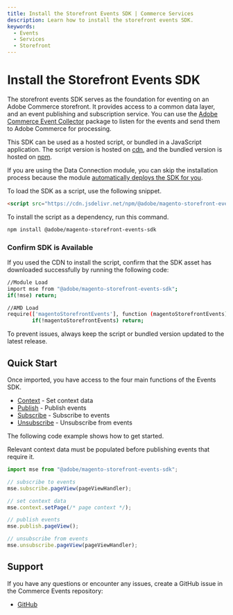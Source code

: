 ```yaml
---
title: Install the Storefront Events SDK | Commerce Services 
description: Learn how to install the storefront events SDK.
keywords:
  - Events
  - Services
  - Storefront
---
```

# Install the Storefront Events SDK

The storefront events SDK serves as the foundation for eventing on an Adobe Commerce storefront. It provides access to a common data layer, and an event publishing and subscription service. You can use the [Adobe Commerce Event Collector](../collector/index.md) package to listen for the events and send them to Adobe Commerce for processing.

This SDK can be used as a hosted script, or bundled in a JavaScript application. The script version is hosted on [cdn](https://cdn.jsdelivr.net/npm/@adobe/magento-storefront-event-collector@1/dist/index.js), and the bundled version is hosted on [npm](https://www.npmjs.com/package/@adobe/magento-storefront-events-sdk).

<InlineAlert variant="info" slots="text"/>

If you are using the Data Connection module, you can skip the installation process because the module [automatically deploys the SDK for you](https://experienceleague.adobe.com/en/docs/commerce/data-connection/fundamentals/connect-data#data-collection).

To load the SDK as a script, use the following snippet.

```html
<script src="https://cdn.jsdelivr.net/npm/@adobe/magento-storefront-events-sdk@1/dist/index.js"></script>
```

To install the script as a dependency, run this command.

```bash
npm install @adobe/magento-storefront-events-sdk
```

### Confirm SDK is Available

If you used the CDN to install the script, confirm that the SDK asset has downloaded successfully by running the following code:

```bash
//Module Load
import mse from "@adobe/magento-storefront-events-sdk";
if(!mse) return;

//AMD Load
require(['magentoStorefrontEvents'], function (magentoStorefrontEvents) {
        if(!magentoStorefrontEvents) return; 
```

<InlineAlert variant="info" slots="text"/>

To prevent issues, always keep the script or bundled version updated to the latest release.

## Quick Start

Once imported, you have access to the four main functions of the Events SDK.

-  [Context](context.md) - Set context data
-  [Publish](publish.md) - Publish events
-  [Subscribe](subscribe.md) - Subscribe to events
-  [Unsubscribe](unsubscribe.md) - Unsubscribe from events

The following code example shows how to get started.

<InlineAlert variant="warning" slots="text" />

Relevant context data must be populated before publishing events that require it.

```javascript
import mse from "@adobe/magento-storefront-events-sdk";

// subscribe to events
mse.subscribe.pageView(pageViewHandler);

// set context data
mse.context.setPage(/* page context */);

// publish events
mse.publish.pageView();

// unsubscribe from events
mse.unsubscribe.pageView(pageViewHandler);
```

## Support

If you have any questions or encounter any issues, create a GitHub issue in the Commerce Events repository:

-  [GitHub](https://github.com/adobe/commerce-events/issues/new)
